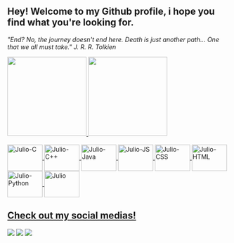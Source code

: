 ## Hey! Welcome to my Github profile, i hope you find what you're looking for.
*"End? No, the journey doesn't end here. Death is just another path... One that we all must take." 
 J. R. R. Tolkien*

<div align="left">
  <a href="https://github.com/JulioSchendroski">
  <img height="180em" src="https://github-readme-stats.vercel.app/api?username=JulioSchendroski&show_icons=true&theme=dark"/>
  <img height="180em" src="https://spotify-github-profile.vercel.app/api/view?uid=12144790467&cover_image=true&theme=default"/>
</div>
<div align="left" style="display: inline_block"><br>
  <img align="center" alt="Julio-C" height="60" width="80" src="https://cdn.jsdelivr.net/gh/devicons/devicon/icons/c/c-plain.svg">
  <img align="center" alt="Julio-C++" height="60" width="80" src="https://cdn.jsdelivr.net/gh/devicons/devicon/icons/cplusplus/cplusplus-plain.svg">
  <img align="center" alt="Julio-Java" height="60" width="80" src="https://cdn.jsdelivr.net/gh/devicons/devicon/icons/java/java-plain.svg">
  <img align="center" alt="Julio-JS" height="60" width="80" src="https://cdn.jsdelivr.net/gh/devicons/devicon/icons/javascript/javascript-plain.svg">
  <img align="center" alt="Julio-CSS" height="60" width="80" src="https://cdn.jsdelivr.net/gh/devicons/devicon/icons/css3/css3-plain.svg">
  <img align="center" alt="Julio-HTML" height="60" width="80" src="https://cdn.jsdelivr.net/gh/devicons/devicon/icons/html5/html5-plain.svg">
  <img align="center" alt="Julio-Python" height="60" width="80" src="https://cdn.jsdelivr.net/gh/devicons/devicon/icons/python/python-plain.svg">
  <img align="center" alt="Julio" height="60" width="80" src="https://cdn.jsdelivr.net/gh/devicons/devicon/icons/mysql/mysql-original.svg">
</div>

##
  
  ## Check out my social medias!
  
<div> 
  <a href="https://www.linkedin.com/in/julioschendroski/" target="_blank"><img src="https://img.shields.io/badge/-LinkedIn-%230077B5?style=for-the-badge&logo=linkedin&logoColor=white" target="_blank"></a>
   <a href="https://www.instagram.com/xulioz/" target="_blank"><img src="https://img.shields.io/badge/-Instagram-%23E4405F?style=for-the-badge&logo=instagram&logoColor=white" target="_blank"></a> 
  <a href="https://twitter.com/scheenz_" target="_blank"><img src="https://img.shields.io/badge/Twitter-1DA1F2?style=for-the-badge&logo=twitter&logoColor=white" targer="_blank"></a>
</div>
